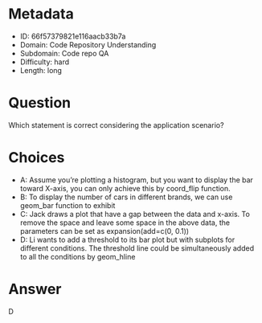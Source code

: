 # Metadata

- ID: 66f57379821e116aacb33b7a
- Domain: Code Repository Understanding
- Subdomain: Code repo QA
- Difficulty: hard
- Length: long

# Question

Which statement is correct considering the application scenario?

# Choices

- A: Assume you’re plotting a histogram, but you want to display the bar toward X-axis, you can only achieve this by coord_flip function.
- B: To display the number of cars in different brands, we can use geom_bar function to exhibit
- C: Jack draws a plot that have a gap between the data and x-axis. To remove the space and leave some space in the above data, the parameters can be set as expansion(add=c(0, 0.1))
- D: Li wants to add a threshold to its bar plot but with subplots for different conditions. The threshold line could be simultaneously added to all the conditions by geom_hline

# Answer

D
